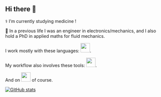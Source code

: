 ## Hi there 👋

⚕️ I’m currently studying medicine !

🚧 In a previous life I was an engineer in electronics/mechanics, and I also hold a PhD in applied maths for fluid mechanics.

I work mostly with these languages:&nbsp;<img height=30 src="https://skillicons.dev/icons?i=julia,bash,python,latex,fortran,c,cpp,rust"/>.

My workflow also involves these tools:&nbsp;<img height=30 src="https://skillicons.dev/icons?i=sublime,git,github,md,cmake,stackoverflow,regex,html"/>.

And on&nbsp;<img height=30 src="https://skillicons.dev/icons?i=linux,ubuntu"/>&nbsp;of course.

[![GitHub stats](<https://github-readme-stats.vercel.app/api?username=t-bltg&custom_title=GitHub Stats&hide_border=false&show_icons=true&theme=dark>)](https://github.com/anuraghazra/github-readme-stats)

<!--
**t-bltg/t-bltg** is a ✨ _special_ ✨ repository because its `README.md` (this file) appears on your GitHub profile.

Here are some ideas to get you started:

- 🔭 I’m currently working on ...
- 🌱 I’m currently learning ...
- 👯 I’m looking to collaborate on ...
- 🤔 I’m looking for help with ...
- 💬 Ask me about ...
- 📫 How to reach me: ...
- 😄 Pronouns: ...
- ⚡ Fun fact: ...
-->
